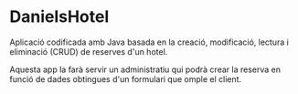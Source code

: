 # DanielsHotel

Aplicació codificada amb Java basada en la creació, modificació, lectura i eliminació (CRUD) de reserves d'un hotel.

Aquesta app la farà servir un administratiu qui podrà crear la reserva en funció de dades obtingues d'un formulari que omple el client.
